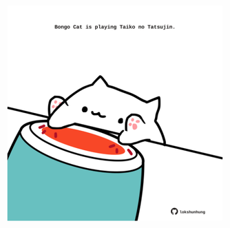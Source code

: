 <!-- built at 14/07/2021, 12:03:12 UTC -->
<p align="center">
  <img width="500" height="500" src="./ReadmeImage.svg">
</p>
